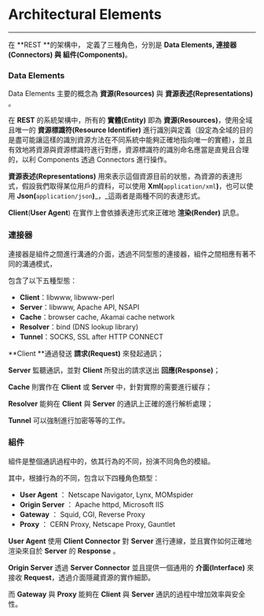 # Architectural Elements

---

在 **REST **的架構中， 定義了三種角色，分別是 **Data Elements, **連接器\(Connectors\)** **與** 組件\(Components\)**。

### **Data Elements**

Data Elements 主要的概念為 **資源\(Resources\)** 與 **資源表述\(Representations\)** 。

在 **REST** 的系統架構中，所有的 **實體\(Entity\)** 即為 **資源\(Resources\)**，使用全域且唯一的 **資源標識符\(Resource Identifier\)** 進行識別與定義（設定為全域的目的是盡可能讓這樣的識別資源方法在不同系統中能夠正確地指向唯一的實體），並且有效地將資源與資源標識符進行對應，資源標識符的識別命名應當是直覺且合理的，以利 Components 透過 Connectors 進行操作。

**資源表述\(Representations\)** 用來表示這個資源目前的狀態，為資源的表達形式，假設我們取得某位用戶的資料，可以使用 **Xml\(**`application/xml`**\)**，也可以使用 **Json\(**`application/json`**\)**_，_這兩者是兩種不同的表達形式。

**Client**\(**User Agent**\) 在實作上會依據表達形式來正確地 **渲染\(Render\)** 訊息。

### **連接器**

連接器是組件之間進行溝通的介面，透過不同型態的連接器，組件之間相應有著不同的溝通模式，

包含了以下五種型態：

* **Client**：libwww, libwww-perl
* **Server**：libwww, Apache API, NSAPI
* **Cache**：browser cache, Akamai cache network
* **Resolver**：bind \(DNS lookup library\)
* **Tunnel**：SOCKS, SSL after HTTP CONNECT

**Client **通過發送 **請求\(Request\)** 來發起通訊；

**Server** 監聽通訊，並對 **Client** 所發出的請求送出 **回應\(Response\)**；

**Cache** 則實作在 **Client** 或 **Server** 中，針對實際的需要進行緩存；

**Resolver** 能夠在 **Client** 與 **Server** 的通訊上正確的進行解析處理；

**Tunnel** 可以強制進行加密等等的工作。

### **組件**

組件是整個通訊過程中的，依其行為的不同，扮演不同角色的模組。

其中，根據行為的不同，包含以下四種角色類型：

* **User Agent** ： Netscape Navigator, Lynx, MOMspider
* **Origin Server** ： Apache httpd, Microsoft IIS
* **Gateway** ： Squid, CGI, Reverse Proxy
* **Proxy** ： CERN Proxy, Netscape Proxy, Gauntlet

**User Agent** 使用 **Client Connector** 對 **Server** 進行連線，並且實作如何正確地渲染來自於 **Server** 的 **Response** 。

**Origin Server** 透過 **Server Connector** 並且提供一個通用的 **介面\(Interface\)** 來接收 **Request**，透過介面隱藏資源的實作細節。

而 **Gateway** 與 **Proxy** 能夠在 **Client** 與 **Server** 通訊的過程中增加效率與安全性。

